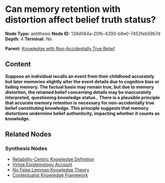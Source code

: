 # Can memory retention with distortion affect belief truth status?

**Node Type:** antithesis
**Node ID:** 139d084a-20fb-4293-b8e0-7452feb59b7d
**Depth:** 4
**Terminal:** No

**Parent:** [Knowledge with Non-Accidentally True Belief](knowledge-with-non-accidentally-true-belief-synthesis-b88d35c8-897c-415f-a9db-ea5bfa358709.md)

## Content

**Suppose an individual recalls an event from their childhood accurately but later memories slightly alter the event details due to cognitive bias or fading memory. The factual basis may remain true, but due to memory distortion, the retained belief concerning details may be inaccurately interpreted, questioning knowledge status.**, **There is a plausible principle that accurate memory retention is necessary for non-accidentally true belief constituting knowledge. This principle suggests that memory distortions undermine belief authenticity, impacting whether it counts as knowledge.**

## Related Nodes

### Synthesis Nodes

- [Reliability-Centric Knowledge Definition](reliability-centric-knowledge-definition-synthesis-48a6a25c-b4af-467b-b130-546bb01826ba.md)
- [Virtue Epistemology Account](virtue-epistemology-account-synthesis-23b1cd43-7270-4e0b-8dea-4c5669299ffe.md)
- [No False Lemmas Knowledge Theory](no-false-lemmas-knowledge-theory-synthesis-ee6691ec-d32e-4806-8902-967d99173d68.md)
- [Contextualist Knowledge Framework](contextualist-knowledge-framework-synthesis-5d63e512-868a-4fe4-ae4a-f962b2ec277c.md)
